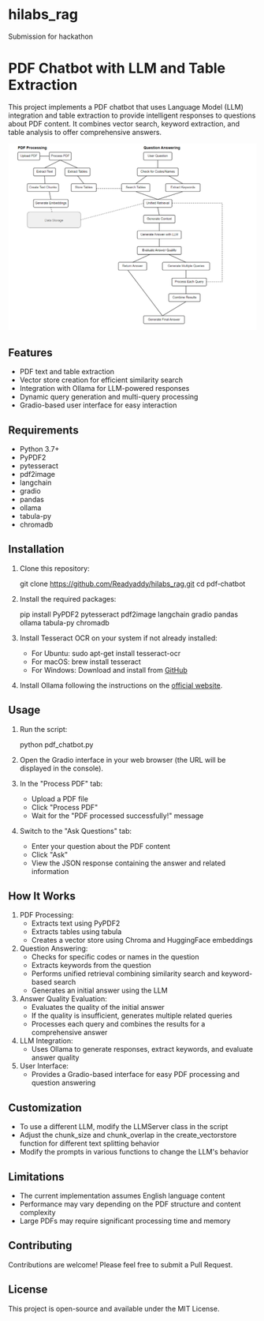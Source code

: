 # hilabs_rag
Submission for hackathon
# PDF Chatbot with LLM and Table Extraction
This project implements a PDF chatbot that uses Language Model (LLM) integration and table extraction to provide intelligent responses to questions about PDF content. It combines vector search, keyword extraction, and table analysis to offer comprehensive answers.

![PDF Chatbot](https://github.com/Readyaddy/hilabs_rag/blob/main/architecture.png)
## Features
- PDF text and table extraction
- Vector store creation for efficient similarity search
- Integration with Ollama for LLM-powered responses
- Dynamic query generation and multi-query processing
- Gradio-based user interface for easy interaction
## Requirements
- Python 3.7+
- PyPDF2
- pytesseract
- pdf2image
- langchain
- gradio
- pandas
- ollama
- tabula-py
- chromadb
## Installation
1. Clone this repository:
   
   git clone https://github.com/Readyaddy/hilabs_rag.git
   cd pdf-chatbot
   
2. Install the required packages:
   
   pip install PyPDF2 pytesseract pdf2image langchain gradio pandas ollama tabula-py chromadb
   
3. Install Tesseract OCR on your system if not already installed:
   - For Ubuntu: sudo apt-get install tesseract-ocr
   - For macOS: brew install tesseract
   - For Windows: Download and install from [GitHub](https://github.com/UB-Mannheim/tesseract/wiki)
4. Install Ollama following the instructions on the [official website](https://ollama.ai/).
## Usage
1. Run the script:
   
   python pdf_chatbot.py
   
2. Open the Gradio interface in your web browser (the URL will be displayed in the console).
3. In the "Process PDF" tab:
   - Upload a PDF file
   - Click "Process PDF"
   - Wait for the "PDF processed successfully!" message
4. Switch to the "Ask Questions" tab:
   - Enter your question about the PDF content
   - Click "Ask"
   - View the JSON response containing the answer and related information
## How It Works
1. PDF Processing:
   - Extracts text using PyPDF2
   - Extracts tables using tabula
   - Creates a vector store using Chroma and HuggingFace embeddings
2. Question Answering:
   - Checks for specific codes or names in the question
   - Extracts keywords from the question
   - Performs unified retrieval combining similarity search and keyword-based search
   - Generates an initial answer using the LLM
3. Answer Quality Evaluation:
   - Evaluates the quality of the initial answer
   - If the quality is insufficient, generates multiple related queries
   - Processes each query and combines the results for a comprehensive answer
4. LLM Integration:
   - Uses Ollama to generate responses, extract keywords, and evaluate answer quality
5. User Interface:
   - Provides a Gradio-based interface for easy PDF processing and question answering
## Customization
- To use a different LLM, modify the LLMServer class in the script
- Adjust the chunk_size and chunk_overlap in the create_vectorstore function for different text splitting behavior
- Modify the prompts in various functions to change the LLM's behavior
## Limitations
- The current implementation assumes English language content
- Performance may vary depending on the PDF structure and content complexity
- Large PDFs may require significant processing time and memory
## Contributing
Contributions are welcome! Please feel free to submit a Pull Request.
## License
This project is open-source and available under the MIT License.
